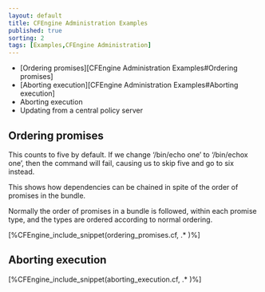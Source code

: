 ```yaml
---
layout: default
title: CFEngine Administration Examples
published: true
sorting: 2
tags: [Examples,CFEngine Administration]
---
```


* [Ordering promises][CFEngine Administration Examples#Ordering promises]
* [Aborting execution][CFEngine Administration Examples#Aborting execution]
* Aborting execution
* Updating from a central policy server

## Ordering promises

This counts to five by default. If we change ‘/bin/echo one’ to ‘/bin/echox one’, then the command will fail, causing us to skip five and go to six instead.

This shows how dependencies can be chained in spite of the order of promises in the bundle.

Normally the order of promises in a bundle is followed, within each promise type, and the types are ordered according to normal ordering.


[%CFEngine_include_snippet(ordering_promises.cf, .* )%]

## Aborting execution ##

[%CFEngine_include_snippet(aborting_execution.cf, .* )%]
